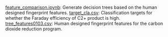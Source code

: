 [feature_comparison.ipynb](feature_comparison.ipynb): Generate decision trees based on the human designed fingerprint features.
[target_cla.csv](target_cla.csv): Classification targets for whether the Faraday efficiency of C2+ product is high.
[tree_features0103.csv](tree_features0103.csv): Human designed fingerprint features for the carbon dioxide reduction program.